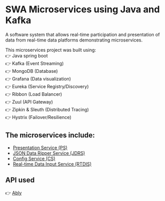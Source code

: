 # SWA Microservices using Java and Kafka

A software system that allows real-time participation and presentation of data from real-time data platforms demonstrating microservices. 

This microservices project was built using: <br>
👉 Java spring boot<br>
👉 Kafka (Event Streaming)<br>
👉 MongoDB (Database)<br>
👉 Grafana (Data visualization)<br>
👉 Eureka (Service Registry/Discovery)<br>
👉 Ribbon (Load Balancer)<br>
👉 Zuul (API Gateway)<br>
👉 Zipkin & Sleuth (Distributed Tracing)<br>
👉 Hystrix (Failover/Resilience)<be>


## The microservices include:

- [Presentation Service (PS)](https://github.com/airekeola/presentation-service)
- [JSON Data Ripper Service (JDRS)](https://github.com/airekeola/jdrs)
- [Config Service (CS)](https://github.com/airekeola/swa-config-server)
- [Real-time Data Input Service (RTDIS)](https://github.com/airekeola/rtdis)


## API used

👉 [Ably](https://ably.com/blog/ably-open-data-streaming-program)

